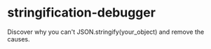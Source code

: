# stringification-debugger
Discover why you can't JSON.stringify(your_object) and remove the causes.
